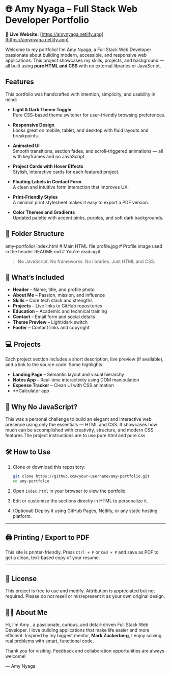 
# 🌐 Amy Nyaga – Full Stack Web Developer Portfolio
🔗 **Live Website:** [https://amynyaga.netlify.app](https://amynyaga.netlify.app)

Welcome to my portfolio! I'm Amy Nyaga, a Full Stack Web Developer passionate about building modern, accessible, and responsive web applications. This project showcases my skills, projects, and background — all built using **pure HTML and CSS** with no external libraries or JavaScript.
## Features

This portfolio was handcrafted with intention, simplicity, and usability in mind:

- **Light & Dark Theme Toggle**  
  Pure CSS-based theme switcher for user-friendly browsing preferences.

- **Responsive Design**  
  Looks great on mobile, tablet, and desktop with fluid layouts and breakpoints.

- **Animated UI**  
  Smooth transitions, section fades, and scroll-triggered animations — all with keyframes and no JavaScript.

- **Project Cards with Hover Effects**  
  Stylish, interactive cards for each featured project.

- **Floating Labels in Contact Form**  
  A clean and intuitive form interaction that improves UX.

- **Print-Friendly Styles**  
  A minimal print stylesheet makes it easy to export a PDF version.

- **Color Themes and Gradients**  
  Updated palette with accent pinks, purples, and soft dark backgrounds.


## 📁 Folder Structure



amy-portfolio/
 index.html        # Main HTML file
 profile.jpg       # Profile image used in the header
 README.md         # You're reading it

> No JavaScript. No frameworks. No libraries. Just HTML and CSS.
## 📌 What’s Included

- **Header** – Name, title, and profile photo
- **About Me** – Passion, mission, and influence
- **Skills** – Core tech stack and strengths
- **Projects** – Live links to GitHub repositories
- **Education** – Academic and technical training
- **Contact** – Email form and social details
- **Theme Preview** – Light/dark switch
- **Footer** – Contact links and copyright

## 💻 Projects

Each project section includes a short description, live preview (if available), and a link to the source code. Some highlights:

- **Landing Page** – Semantic layout and visual hierarchy
- **Notes App** – Real-time interactivity using DOM manipulation
- **Expense Tracker** – Clean UI with CSS animation
- **Calculator app


## 🧠 Why No JavaScript?

This was a personal challenge to build an elegant and interactive web presence using only the essentials — HTML and CSS. It showcases how much can be accomplished with creativity, structure, and modern CSS features.The project instructions are to use pure html and pure css



## 🛠️ How to Use

1. Clone or download this repository:
   ```bash
   git clone https://github.com/your-username/amy-portfolio.git
   cd amy-portfolio

2. Open `index.html` in your browser to view the portfolio.

3. Edit or customize the sections directly in HTML to personalize it.

4. (Optional) Deploy it using GitHub Pages, Netlify, or any static hosting platform.

---

## 🖨️ Printing / Export to PDF

This site is printer-friendly. Press `Ctrl + P` or `Cmd + P` and save as PDF to get a clean, text-based copy of your resume.

---

## 📝 License

This project is free to use and modify. Attribution is appreciated but not required. Please do not resell or misrepresent it as your own original design.



## 🙋‍♀️ About Me

Hi, I’m Amy , a passionate, curious, and detail-driven Full Stack Web Developer. I love building applications that make life easier and more efficient. Inspired by my biggest mentor, **Mark Zuckerberg**, I enjoy solving real problems with smart, functional code.



Thank you for visiting. Feedback and collaboration opportunities are always welcome!

— Amy Nyaga


